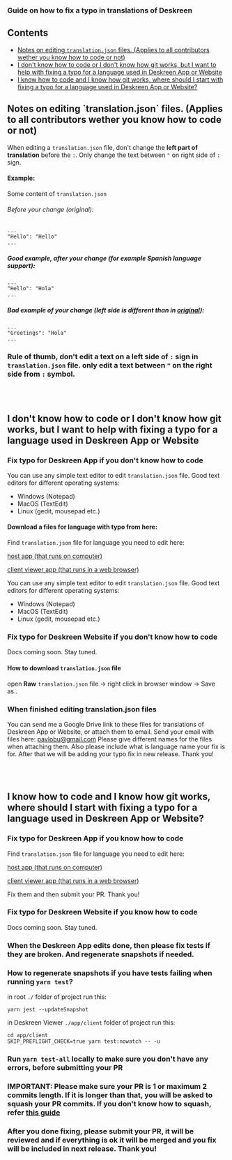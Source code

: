 ### Guide on how to fix a typo in translations of Deskreen

## Contents

- [Notes on editing `translation.json` files. (Applies to all contributors wether you know how to code or not)](#notes-on-edit)
- [I don't know how to code or I don't know how git works, but I want to help with fixing a typo for a language used in Deskreen App or Website](#dont-know-code)
- [I know how to code and I know how git works, where should I start with fixing a typo for a language used in Deskreen App or Website?](#i-know-code)

<a id="notes-on-edit">
<h2>Notes on editing `translation.json` files. (Applies to all contributors wether you know how to code or not)</h2>
</a>

When editing a `translation.json` file, don't change the **left part of translation** before the `:`.
Only change the text between `"` on right side of `:` sign.

#### Example:

Some content of `translation.json`

<a id="edit-orig">
<h6>Before your change (original):</h6>
</a>

```
...
"Hello": "Hello"
...
```

##### Good example, after your change (for example Spanish language support):

```
...
"Hello": "Hola"
...
```

##### **Bad example** of your change (left side is different than in [original](#edit-orig)):

```
...
"Greetings": "Hola"
...
```

### Rule of thumb, don't edit a text on a left side of `:` sign in `translation.json` file. only edit a text between `"` on the right side from `:` symbol.

<br/>
<br/>

<a id="dont-know-code">
<h2>I don't know how to code or I don't know how git works, but I want to help with fixing a typo for a language used in Deskreen App or Website</h2>
</a>

### Fix typo for Deskreen App if you don't know how to code

You can use any simple text editor to edit `translation.json` file.
Good text editors for different operating systems:

- Windows (Notepad)
- MacOS (TextEdit)
- Linux (gedit, mousepad etc.)

#### Download a files for language with typo from here:

Find `translation.json` file for language you need to edit here:

[host app (that runs on computer)](https://github.com/pavlobu/deskreen/tree/master/app/locales)

[client viewer app (that runs in a web browser)](https://github.com/pavlobu/deskreen/tree/master/app/client/public/locales)

You can use any simple text editor to edit `translation.json` file.
Good text editors for different operating systems:

- Windows (Notepad)
- MacOS (TextEdit)
- Linux (gedit, mousepad etc.)

### Fix typo for Deskreen Website if you don't know how to code

Docs coming soon. Stay tuned.

#### How to download `translation.json` file

open **Raw** `translation.json` file -> right click in browser window -> Save as..

### When finished editing translation.json files

You can send me a Google Drive link to these files for translations of Deskreen App or Website, or attach them to email.
Send your email with files here: pavlobu@gmail.com
Please give different names for the files when attaching them.
Also please include what is language name your fix is for.
After that we will be adding your typo fix in new release. Thank you!

<br/>
<br/>

<a id="i-know-code">
<h2>I know how to code and I know how git works, where should I start with fixing a typo for a language used in Deskreen App or Website?</h2>
</a>

### Fix typo for Deskreen App if you know how to code

Find `translation.json` file for language you need to edit here:

[host app (that runs on computer)](https://github.com/pavlobu/deskreen/tree/master/app/locales)

[client viewer app (that runs in a web browser)](https://github.com/pavlobu/deskreen/tree/master/app/client/public/locales)

Fix them and then submit your PR. Thank you!

### Fix typo for Deskreen Website if you know how to code

Docs coming soon. Stay tuned.

### When the Deskreen App edits done, then please fix tests if they are broken. And regenerate snapshots if needed.

### How to regenerate snapshots if you have tests failing when running `yarn test`?

in root `./` folder of project run this:

```
yarn jest --updateSnapshot
```

in Deskreen Viewer `./app/client` folder of project run this:

```
cd app/client
SKIP_PREFLIGHT_CHECK=true yarn test:nowatch -- -u
```

### Run `yarn test-all` locally to make sure you don't have any errors, before submitting your PR

### IMPORTANT: Please make sure your PR is 1 or maximum 2 commits length. If it is longer than that, you will be asked to squash your PR commits. If you don't know how to squash, refer [this guide](#dont-know-code)

### After you done fixing, please submit your PR, it will be reviewed and if everything is ok it will be merged and you fix will be included in next release. Thank you!
